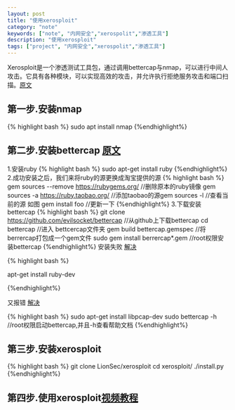 ```yaml
---
layout: post
title: "使用xerosploit"
category: "note"
keywords: ["note", "内网安全","xerospolit","渗透工具"]
description: "使用xerosploit"
tags: ["project", "内网安全","xerospolit","渗透工具"]
---
```


Xerosploit是一个渗透测试工具包，通过调用bettercap与nmap，可以进行中间人攻击。它具有各种模块，可以实现高效的攻击，并允许执行拒绝服务攻击和端口扫描。[原文](https://zhuanlan.zhihu.com/p/25031766?utm_source=org.telegram.messenger&utm_medium=social)

## 第一步.安装nmap
{% highlight bash %}
sudo apt install nmap
{%endhighlight%}
## 第二步.安装bettercap [原文](http://bbs.ichunqiu.com/thread-6915-1-1.html)
1.安装ruby
{% highlight bash %}
sudo apt-get install ruby
{%endhighlight%}
2.成功安装之后，我们来将ruby的源更换成淘宝提供的源
{% highlight bash %}
gem sources --remove https://rubygems.org/ //删除原本的ruby镜像
gem sources -a https://ruby.taobao.org/ //添加taobao的源gem sources -l //查看当前的源 如图
gem install foo //更新一下
{%endhighlight%}
3.下载安装bettercap
{% highlight bash %}
git clone https://github.com/evilsocket/bettercap  //从github上下载bettercap
cd bettercap  //进入 bettcercap文件夹
gem build bettercap.gemspec //将berrercap打包成一个gem文件
sudo gem install berrercap*.gem  //root权限安装bettercap
{%endhighlight%}
安装失败 [解决](http://stackoverflow.com/questions/22544754/failed-to-build-gem-native-extension-installing-compass)

{% highlight bash %}

apt-get install ruby-dev

{%endhighlight%}

又报错 [解决](www.2cto.com/article/201507/425092.html)

{% highlight bash %}
sudo apt-get install libpcap-dev
sudo bettercap -h //root权限启动bettercap,并且-h查看帮助文档
{%endhighlight%}

## 第三步.安装xerosploit
{% highlight bash %}
git clone LionSec/xerosploit
cd xerosploit/
./install.py
{%endhighlight%}
## 第四步.使用xerosploit[视频教程](https://www.youtube.com/watch?v=AEjMEz_ugVM)
